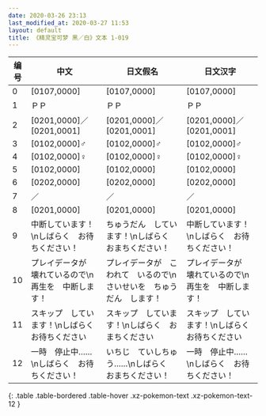 ```yaml
---
date: 2020-03-26 23:13
last_modified_at: 2020-03-27 11:53
layout: default
title: 《精灵宝可梦 黑／白》文本 1-019
---
```

| 编号 | 中文 | 日文假名 | 日文汉字 |
| ---- | ---- | ---- | --- |
| 0 | [0107,0000] | [0107,0000] | [0107,0000] |
| 1 | ＰＰ | ＰＰ | ＰＰ |
| 2 | [0201,0000]／[0201,0001] | [0201,0000]／[0201,0001] | [0201,0000]／[0201,0001] |
| 3 | [0102,0000]♂ | [0102,0000]♂ | [0102,0000]♂ |
| 4 | [0102,0000]♀ | [0102,0000]♀ | [0102,0000]♀ |
| 5 | [0102,0000] | [0102,0000] | [0102,0000] |
| 6 | [0202,0000] | [0202,0000] | [0202,0000] |
| 7 | ／ | ／ | ／ |
| 8 | [0201,0000] | [0201,0000] | [0201,0000] |
| 9 | 中断しています！\nしばらく　お待ちください！ | ちゅうだん　しています！\nしばらく　おまちください！ | 中断しています！\nしばらく　お待ちください！ |
| 10 | プレイデータが　壊れているので\n再生を　中断します！ | プレイデータが　こわれて　いるので\nさいせいを　ちゅうだん　します！ | プレイデータが　壊れているので\n再生を　中断します！ |
| 11 | スキップ　しています！\nしばらく　お待ちください | スキップ　しています！\nしばらく　おまちください | スキップ　しています！\nしばらく　お待ちください |
| 12 | 一時　停止中……\nしばらく　お待ちください！ | いちじ　ていしちゅう……\nしばらく　おまちください！ | 一時　停止中……\nしばらく　お待ちください！ |
{: .table .table-bordered .table-hover .xz-pokemon-text .xz-pokemon-text-12 }